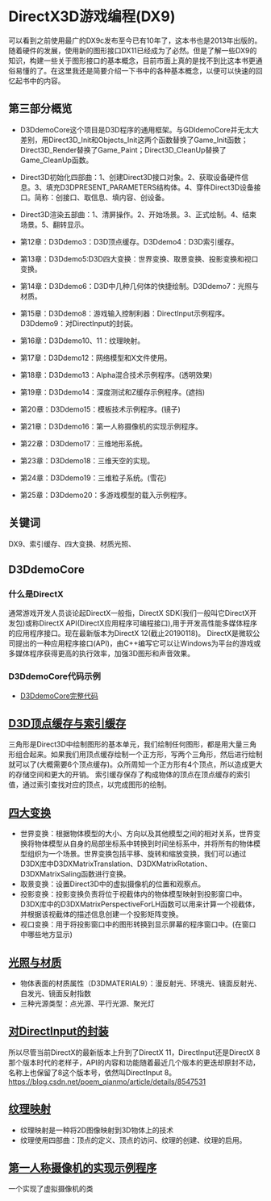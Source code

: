 # DirectX3D游戏编程(DX9)
可以看到之前使用最广的DX9c发布至今已有10年了，这本书也是2013年出版的。随着硬件的发展，使用新的图形接口DX11已经成为了必然。但是了解一些DX9的知识，构建一些关于图形接口的基本概念，目前市面上真的是找不到比这本书更通俗易懂的了。在这里我还是简要介绍一下书中的各种基本概念，以便可以快速的回忆起书中的内容。

## 第三部分概览
- D3DdemoCore这个项目是D3D程序的通用框架。与GDIdemoCore并无太大差别，用Direct3D_Init和Objects_Init这两个函数替换了Game_Init函数；Direct3D_Render替换了Game_Paint；Direct3D_CleanUp替换了Game_CleanUp函数。
- Direct3D初始化四部曲：1、创建Direct3D接口对象。2、获取设备硬件信息。3、填充D3DPRESENT_PARAMETERS结构体。4、穿件Direct3D设备接口。简称：创接口、取信息、填内容、创设备。
- Direct3D渲染五部曲：1、清屏操作。2、开始场景。3、正式绘制。4、结束场景。5、翻转显示。

- 第12章：D3Ddemo3：D3D顶点缓存。D3Ddemo4：D3D索引缓存。
- 第13章：D3Ddemo5:D3D四大变换：世界变换、取景变换、投影变换和视口变换。
- 第14章：D3Ddemo6：D3D中几种几何体的快捷绘制。D3Ddemo7：光照与材质。
- 第15章：D3Ddemo8：游戏输入控制利器：DirectInput示例程序。D3Ddemo9：对DirectInput的封装。
- 第16章：D3Ddemo10、11：纹理映射。
- 第17章：D3Ddemo12：网络模型和X文件使用。
- 第18章：D3Ddemo13：Alpha混合技术示例程序。(透明效果)
- 第19章：D3Ddemo14：深度测试和Z缓存示例程序。(遮挡)
- 第20章：D3Ddemo15：模板技术示例程序。(镜子)
- 第21章：D3Ddemo16：第一人称摄像机的实现示例程序。
- 第22章：D3Ddemo17：三维地形系统。
- 第23章：D3Ddemo18：三维天空的实现。
- 第24章：D3Ddemo19：三维粒子系统。(雪花)
- 第25章：D3Ddemo20：多游戏模型的载入示例程序。

## 关键词
DX9、索引缓存、四大变换、材质光照、

## D3DdemoCore
### 什么是DirectX
通常游戏开发人员谈论起DirectX一般指，DirectX SDK(我们一般叫它DirectX开发包)或称DirectX API(DirectX应用程序可编程接口),用于开发高性能多媒体程序的应用程序接口。现在最新版本为DirectX 12(截止20190118)。
DirectX是微软公司提出的一种应用程序接口(API)，由C++编写它可以让Windows为平台的游戏或多媒体程序获得更高的执行效率，加强3D图形和声音效果。

### D3DdemoCore代码示例
- [D3DdemoCore完整代码](https://github.com/xuyicpp/geme-beginner/blob/master/Windows%E6%B8%B8%E6%88%8F%E7%BC%96%E7%A8%8B%E4%B9%8B%E4%BB%8E%E9%9B%B6%E5%BC%80%E5%A7%8B/DirectX3D%E6%B8%B8%E6%88%8F%E7%BC%96%E7%A8%8B/D3DdemoCore/D3DdemoCore/main.cpp)

## [D3D顶点缓存与索引缓存](https://github.com/xuyicpp/geme-beginner/blob/master/Windows%E6%B8%B8%E6%88%8F%E7%BC%96%E7%A8%8B%E4%B9%8B%E4%BB%8E%E9%9B%B6%E5%BC%80%E5%A7%8B/DirectX3D%E6%B8%B8%E6%88%8F%E7%BC%96%E7%A8%8B/D3Ddemo4/D3Ddemo4/main.cpp)
三角形是Direct3D中绘制图形的基本单元，我们绘制任何图形，都是用大量三角形组合起来。如果我们用顶点缓存绘制一个正方形，写两个三角形，然后进行绘制就可以了(大概需要6个顶点缓存)。众所周知一个正方形有4个顶点，所以造成更大的存储空间和更大的开销。
索引缓存保存了构成物体的顶点在顶点缓存的索引值，通过索引查找对应的顶点，以完成图形的绘制。

## [四大变换](https://github.com/xuyicpp/geme-beginner/blob/master/Windows%E6%B8%B8%E6%88%8F%E7%BC%96%E7%A8%8B%E4%B9%8B%E4%BB%8E%E9%9B%B6%E5%BC%80%E5%A7%8B/DirectX3D%E6%B8%B8%E6%88%8F%E7%BC%96%E7%A8%8B/D3Ddemo5/D3Ddemo5/main.cpp)
- 世界变换：根据物体模型的大小、方向以及其他模型之间的相对关系，世界变换将物体模型从自身的局部坐标系中转换到时间坐标系中，并将所有的物体模型组织为一个场景。世界变换包括平移、旋转和缩放变换，我们可以通过D3DX库中D3DXMatrixTranslation、D3DXMatrixRotation、D3DXMatrixSaling函数进行变换。
- 取景变换：设置Direct3D中的虚拟摄像机的位置和观察点。
- 投影变换：投影变换负责将位于视截体内的物体模型映射到投影窗口中。D3DX库中的D3DXMatrixPerspectiveForLH函数可以用来计算一个视截体，并根据该视截体的描述信息创建一个投影矩阵变换。
- 视口变换：用于将投影窗口中的图形转换到显示屏幕的程序窗口中。(在窗口中哪些地方显示)

## [光照与材质](https://github.com/xuyicpp/geme-beginner/blob/master/Windows%E6%B8%B8%E6%88%8F%E7%BC%96%E7%A8%8B%E4%B9%8B%E4%BB%8E%E9%9B%B6%E5%BC%80%E5%A7%8B/DirectX3D%E6%B8%B8%E6%88%8F%E7%BC%96%E7%A8%8B/D3Ddemo7/D3Ddemo7/main.cpp)
- 物体表面的材质属性（D3DMATERIAL9）：漫反射光、环境光、镜面反射光、自发光、镜面反射指数
- 三种光源类型：点光源、平行光源、聚光灯

## [对DirectInput的封装](https://github.com/xuyicpp/geme-beginner/blob/master/Windows%E6%B8%B8%E6%88%8F%E7%BC%96%E7%A8%8B%E4%B9%8B%E4%BB%8E%E9%9B%B6%E5%BC%80%E5%A7%8B/DirectX3D%E6%B8%B8%E6%88%8F%E7%BC%96%E7%A8%8B/D3Ddemo9/D3Ddemo9/main.cpp)
所以尽管当前DirectX的最新版本上升到了DirectX 11，DirectInput还是DirectX 8那个版本时代的老样子，API的内容和功能随着最近几个版本的更迭却原封不动，名称上也保留了8这个版本号，依然叫DirectInput 8。
https://blog.csdn.net/poem_qianmo/article/details/8547531

## [纹理映射](https://github.com/xuyicpp/geme-beginner/blob/master/Windows%E6%B8%B8%E6%88%8F%E7%BC%96%E7%A8%8B%E4%B9%8B%E4%BB%8E%E9%9B%B6%E5%BC%80%E5%A7%8B/DirectX3D%E6%B8%B8%E6%88%8F%E7%BC%96%E7%A8%8B/D3Ddemo11/D3Ddemo11/main.cpp)
- 纹理映射是一种将2D图像映射到3D物体上的技术
- 纹理使用四部曲：顶点的定义、顶点的访问、纹理的创建、纹理的启用。

## [第一人称摄像机的实现示例程序](https://github.com/xuyicpp/geme-beginner/blob/master/Windows%E6%B8%B8%E6%88%8F%E7%BC%96%E7%A8%8B%E4%B9%8B%E4%BB%8E%E9%9B%B6%E5%BC%80%E5%A7%8B/DirectX3D%E6%B8%B8%E6%88%8F%E7%BC%96%E7%A8%8B/D3Ddemo16/D3Ddemo16/main.cpp)
一个实现了虚拟摄像机的类

